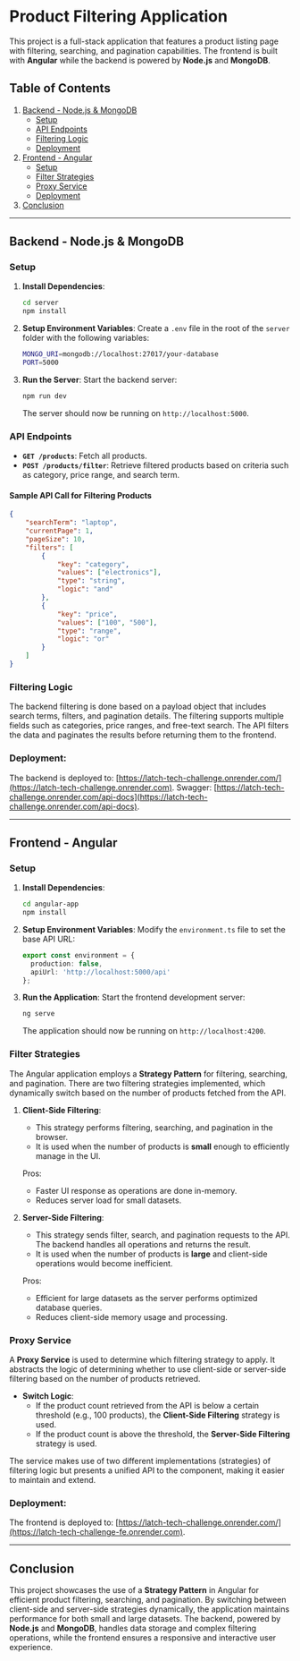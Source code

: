 # Product Filtering Application

This project is a full-stack application that features a product listing page with filtering, searching, and pagination capabilities. The frontend is built with **Angular** while the backend is powered by **Node.js** and **MongoDB**.

## Table of Contents

1. [Backend - Node.js & MongoDB](#backend---nodejs--mongodb)
    - [Setup](#setup)
    - [API Endpoints](#api-endpoints)
    - [Filtering Logic](#filtering-logic)
    - [Deployment](#deployment)
2. [Frontend - Angular](#frontend---angular)
    - [Setup](#setup-1)
    - [Filter Strategies](#filter-strategies)
    - [Proxy Service](#proxy-service)
    - [Deployment](#deployment)
3. [Conclusion](#conclusion)

---

## Backend - Node.js & MongoDB

### Setup

1. **Install Dependencies**:
    ```bash
    cd server
    npm install
    ```

2. **Setup Environment Variables**:
    Create a `.env` file in the root of the `server` folder with the following variables:
    ```bash
    MONGO_URI=mongodb://localhost:27017/your-database
    PORT=5000
    ```

3. **Run the Server**:
    Start the backend server:
    ```bash
    npm run dev
    ```

    The server should now be running on `http://localhost:5000`.

### API Endpoints

- **`GET /products`**: Fetch all products.
- **`POST /products/filter`**: Retrieve filtered products based on criteria such as category, price range, and search term.

#### Sample API Call for Filtering Products
```json
{
    "searchTerm": "laptop",
    "currentPage": 1,
    "pageSize": 10,
    "filters": [
        {
            "key": "category",
            "values": ["electronics"],
            "type": "string",
            "logic": "and"
        },
        {
            "key": "price",
            "values": ["100", "500"],
            "type": "range",
            "logic": "or"
        }
    ]
}
```

### Filtering Logic

The backend filtering is done based on a payload object that includes search terms, filters, and pagination details. The filtering supports multiple fields such as categories, price ranges, and free-text search. The API filters the data and paginates the results before returning them to the frontend.


### Deployment:

The backend is deployed to: [https://latch-tech-challenge.onrender.com/](https://latch-tech-challenge.onrender.com).
Swagger: [https://latch-tech-challenge.onrender.com/api-docs](https://latch-tech-challenge.onrender.com/api-docs).

---

## Frontend - Angular

### Setup

1. **Install Dependencies**:
    ```bash
    cd angular-app
    npm install
    ```

2. **Setup Environment Variables**:
    Modify the `environment.ts` file to set the base API URL:
    ```typescript
    export const environment = {
      production: false,
      apiUrl: 'http://localhost:5000/api'
    };
    ```

3. **Run the Application**:
    Start the frontend development server:
    ```bash
    ng serve
    ```

    The application should now be running on `http://localhost:4200`.

### Filter Strategies

The Angular application employs a **Strategy Pattern** for filtering, searching, and pagination. There are two filtering strategies implemented, which dynamically switch based on the number of products fetched from the API.

1. **Client-Side Filtering**:
    - This strategy performs filtering, searching, and pagination in the browser.
    - It is used when the number of products is **small** enough to efficiently manage in the UI.

    Pros:
    - Faster UI response as operations are done in-memory.
    - Reduces server load for small datasets.

2. **Server-Side Filtering**:
    - This strategy sends filter, search, and pagination requests to the API. The backend handles all operations and returns the result.
    - It is used when the number of products is **large** and client-side operations would become inefficient.

    Pros:
    - Efficient for large datasets as the server performs optimized database queries.
    - Reduces client-side memory usage and processing.

### Proxy Service

A **Proxy Service** is used to determine which filtering strategy to apply. It abstracts the logic of determining whether to use client-side or server-side filtering based on the number of products retrieved.

- **Switch Logic**: 
  - If the product count retrieved from the API is below a certain threshold (e.g., 100 products), the **Client-Side Filtering** strategy is used.
  - If the product count is above the threshold, the **Server-Side Filtering** strategy is used.

The service makes use of two different implementations (strategies) of filtering logic but presents a unified API to the component, making it easier to maintain and extend.

### Deployment:

The frontend is deployed to: [https://latch-tech-challenge.onrender.com/](https://latch-tech-challenge-fe.onrender.com).

---

## Conclusion

This project showcases the use of a **Strategy Pattern** in Angular for efficient product filtering, searching, and pagination. By switching between client-side and server-side strategies dynamically, the application maintains performance for both small and large datasets. The backend, powered by **Node.js** and **MongoDB**, handles data storage and complex filtering operations, while the frontend ensures a responsive and interactive user experience.



